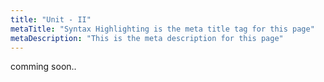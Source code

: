 ```yaml
---
title: "Unit - II"
metaTitle: "Syntax Highlighting is the meta title tag for this page"
metaDescription: "This is the meta description for this page"
---
```


comming soon..